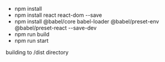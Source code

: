 * npm install
* npm install react react-dom --save
* npm install @babel/core babel-loader @babel/preset-env @babel/preset-react --save-dev
* npm run build
* npm run start

building to /dist directory